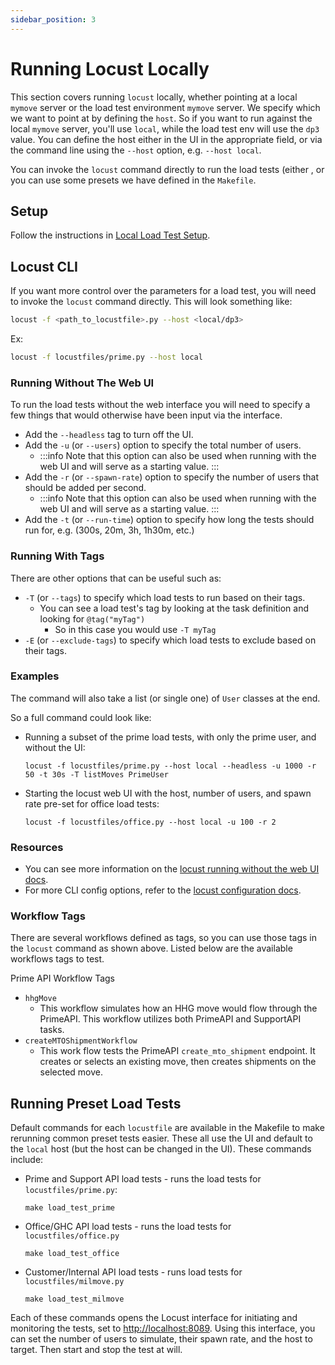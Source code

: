 ```yaml
---
sidebar_position: 3
---
```

# Running Locust Locally

This section covers running `locust` locally, whether pointing at a local `mymove` server or the load test environment 
`mymove` server. We specify which we want to point at by defining the `host`. So if you want to run against the local
`mymove` server, you'll use `local`, while the load test env will use the `dp3` value. You can define the host either in
the UI in the appropriate field, or via the command line using the `--host` option, e.g. `--host local`.

You can invoke the `locust` command directly to run the load tests (either , or you can use some presets we
have defined in the `Makefile`.

## Setup

Follow the instructions in [Local Load Test Setup](./local-load-test-setup).

## Locust CLI

If you want more control over the parameters for a load test, you will need to invoke the `locust` command directly.
This will look something like:

```sh
locust -f <path_to_locustfile>.py --host <local/dp3>
```

Ex:

```sh
locust -f locustfiles/prime.py --host local
```

### Running Without The Web UI

To run the load tests without the web interface you will need to specify a few things that would otherwise have been 
input via the interface.

* Add the `--headless` tag to turn off the UI.
* Add the `-u` (or `--users`) option to specify the total number of users.
  * :::info
    Note that this option can also be used when running with the web UI and will serve as a starting value.
    :::
* Add the `-r` (or `--spawn-rate`) option to specify the number of users that should be added per
  second.
  * :::info
    Note that this option can also be used when running with the web UI and will serve as a starting value.
    :::
* Add the `-t` (or `--run-time`) option to specify how long the tests should run for, e.g. (300s,
  20m, 3h, 1h30m, etc.)

### Running With Tags

There are other options that can be useful such as:

* `-T` (or `--tags`) to specify which load tests to run based on their tags.
    * You can see a load test's tag by looking at the task definition and looking for `@tag("myTag")`
        * So in this case you would use `-T myTag`
* `-E` (or `--exclude-tags`) to specify which load tests to exclude based on their tags.

### Examples

The command will also take a list (or single one) of `User` classes at the end.

So a full command could look like:

* Running a subset of the prime load tests, with only the prime user, and without the UI:

    ```shell
    locust -f locustfiles/prime.py --host local --headless -u 1000 -r 50 -t 30s -T listMoves PrimeUser
    ```

* Starting the locust web UI with the host, number of users, and spawn rate pre-set for office load tests:

    ```shell
    locust -f locustfiles/office.py --host local -u 100 -r 2
    ```

### Resources

* You can see more information on the [locust running without the web UI docs](https://docs.locust.io/en/stable/running-without-web-ui.html#running-without-web-ui).
* For more CLI config options, refer to the [locust configuration docs](https://docs.locust.io/en/stable/configuration.html).

### Workflow Tags

There are several workflows defined as tags, so you can use those tags in the `locust` command as shown above. Listed
below are the available workflows tags to test.

Prime API Workflow Tags

* `hhgMove`
    * This workflow simulates how an HHG move would flow through the PrimeAPI. This workflow
      utilizes both PrimeAPI and SupportAPI tasks.
* `createMTOShipmentWorkflow`
    * This work flow tests the PrimeAPI `create_mto_shipment` endpoint. It creates or selects an
      existing move, then creates shipments on the selected move.

## Running Preset Load Tests

Default commands for each `locustfile` are available in the Makefile to make rerunning common preset tests easier. These
all use the UI and default to the `local` host (but the host can be changed in the UI). These commands include:

* Prime and Support API load tests - runs the load tests for `locustfiles/prime.py`:

  ```shell
  make load_test_prime
  ```

* Office/GHC API load tests - runs the load tests for `locustfiles/office.py`

  ```shell
  make load_test_office
  ```

* Customer/Internal API load tests - runs load tests for `locustfiles/milmove.py`

  ```shell
  make load_test_milmove
  ```

Each of these commands opens the Locust interface for initiating and monitoring the tests, set to 
<http://localhost:8089>. Using this interface, you can set the number of users to simulate, their spawn rate, and the 
host to target. Then start and stop the test at will.
